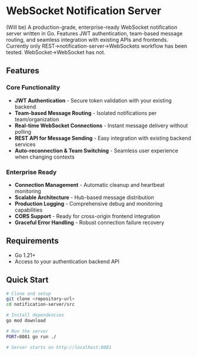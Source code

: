 # WebSocket Notification Server

(Will be) A production-grade, enterprise-ready WebSocket notification server written in Go. Features JWT authentication, team-based message routing, and seamless integration with existing APIs and frontends. Currently only REST->notification-server->WebSockets workflow has been tested. WebSocket->WebSocket has not.  

## Features

### Core Functionality
- **JWT Authentication** - Secure token validation with your existing backend
- **Team-based Message Routing** - Isolated notifications per team/organization
- **Real-time WebSocket Connections** - Instant message delivery without polling
- **REST API for Message Sending** - Easy integration with existing backend services
- **Auto-reconnection & Team Switching** - Seamless user experience when changing contexts

### Enterprise Ready
- **Connection Management** - Automatic cleanup and heartbeat monitoring  
- **Scalable Architecture** - Hub-based message distribution
- **Production Logging** - Comprehensive debug and monitoring capabilities
- **CORS Support** - Ready for cross-origin frontend integration
- **Graceful Error Handling** - Robust connection failure recovery

## Requirements

- Go 1.21+ 
- Access to your authentication backend API

## Quick Start

```bash
# Clone and setup
git clone <repository-url>
cd notification-server/src

# Install dependencies  
go mod download

# Run the server
PORT=8081 go run ./

# Server starts on http://localhost:8081